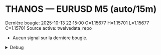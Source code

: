 # THANOS — EURUSD M5 (auto/15m)
Dernière bougie: 2025-10-13 22:15:00  O=1.15677  H=1.15701  L=1.15677  C=1.15701
Source active: twelvedata_repo

- Aucun signal sur la dernière bougie.

<details><summary>Debug</summary>

- TD_API_KEY manquant.

</details>